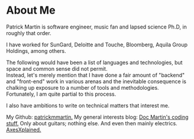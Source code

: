 About Me
========

Patrick Martin is software engineer, music fan and lapsed science Ph.D, in roughly that order.

I have worked for SunGard, Deloitte and Touche, Bloomberg, Aquila Group Holdings, among others.

The following would have been a list of languages and technologies, but space and common sense did not permit.  
Instead, let's merely mention that I have done a fair amount of "backend" and "front-end" work in various arenas and the inevitable consequence is chalking up exposure to a number of tools and methodologies.  
Fortunately, I am quite partial to this process.

I also have ambitions to write on technical matters that interest me.

My Github: [patrickmmartin.](https://github.com/patrickmmartin)
My general interests blog: [Doc Martin's coding stuff.](http://docmartinscodingstuff.blogspot.co.uk/)
Only about guitars; nothing else. And even then mainly electrics. [AxesXplained.](https://medium.com/axes-xplained)

